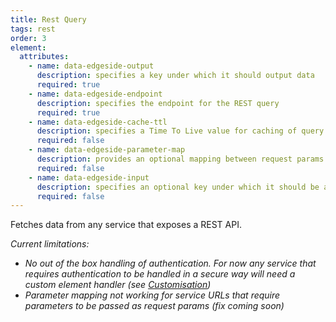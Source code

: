 ```yaml
---
title: Rest Query
tags: rest
order: 3
element:
  attributes:
    - name: data-edgeside-output
      description: specifies a key under which it should output data
      required: true
    - name: data-edgeside-endpoint
      description: specifies the endpoint for the REST query
      required: true
    - name: data-edgeside-cache-ttl
      description: specifies a Time To Live value for caching of query results in the Cloudflare cache, in seconds (default = 60)
      required: false
    - name: data-edgeside-parameter-map
      description: provides an optional mapping between request params or URL segments in the original page request and parameters to the query. (see [Parameter Mapping](/parametermapping))
      required: false
    - name: data-edgeside-input
      description: specifies an optional key under which it should be able to find input data which can be used in a parameter map
      required: false
---
```

Fetches data from any service that exposes a REST API.

*Current limitations:*
* *No out of the box handling of authentication. For now any service that requires authentication to be handled in a secure way will need a custom element handler (see [Customisation](/customisation))*
* *Parameter mapping not working for service URLs that require parameters to be passed as request params (fix coming soon)*
